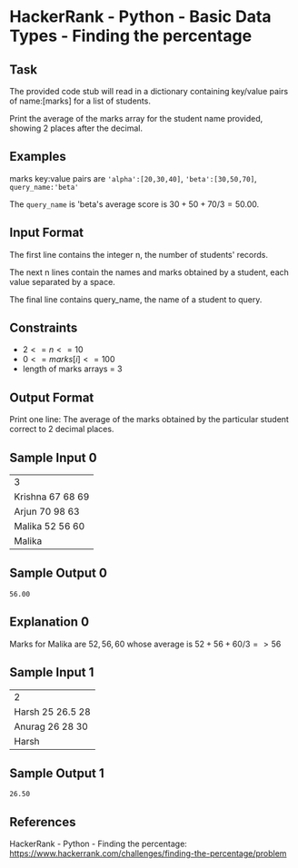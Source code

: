 # HackerRank - Python - Basic Data Types - Finding the percentage

## Task
The provided code stub will read in a dictionary containing key/value pairs of name:[marks] for a list of students. 

Print the average of the marks array for the student name provided, showing 2 places after the decimal.


## Examples
marks key:value pairs are `'alpha':[20,30,40]`, `'beta':[30,50,70]`, `query_name:'beta'`

The `query_name` is 'beta's average score is ${30+50+70}/3 = 50.00.$


## Input Format
The first line contains the integer n, the number of students' records. 

The next n lines contain the names and marks obtained by a student, each value separated by a space. 

The final line contains query_name, the name of a student to query.


## Constraints
- $2 <= n <= 10$
- $0 <= marks[i] <= 100$
- length of marks arrays = 3


## Output Format
Print one line: The average of the marks obtained by the particular student correct to 2 decimal places.


## Sample Input 0
|                  |
|------------------|
| 3                |
| Krishna 67 68 69 |
| Arjun 70 98 63   |
| Malika 52 56 60  |
| Malika           |


## Sample Output 0
`56.00`


## Explanation 0
Marks for Malika are ${52, 56, 60}$  whose average is ${52+56+60}/3 => 56$


## Sample Input 1
|                  |
|------------------|
| 2                |
| Harsh 25 26.5 28 |
| Anurag 26 28 30  |
| Harsh            |


## Sample Output 1
`26.50`


## References
HackerRank - Python - Finding the percentage: 
https://www.hackerrank.com/challenges/finding-the-percentage/problem